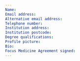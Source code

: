 ```yaml
---
Name:
Email address:
Alternative email address:
Telephone number:
Institution address:
Institution postcode:
Degree qualifications:
Profile picture:
Bio:
Focus Medicine Agreement signed:
---
```

